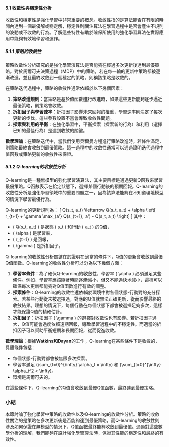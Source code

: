 

#### 5.1 收斂性與穩定性分析

收斂性和穩定性是強化學習中非常重要的概念。收斂性指的是算法能否在有限的時間內達到一個最優解或穩定解，穩定性則關注算法在學習過程中是否會產生不規則的波動或不收斂的行為。了解這些特性有助於確保所使用的強化學習算法在實際應用中能夠有效地學習和運作。

##### 5.1.1 策略的收斂性

策略收斂性分析研究的是強化學習演算法是否能夠在經過多次更新後達到最優策略。對於馬爾可夫決策過程（MDP）中的策略，若在每一輪的更新中策略都被逐漸改進，並且最終收斂到一個穩定的策略，則稱該策略是收斂的。

在策略迭代過程中，策略的收斂性通常依賴於以下幾個因素：
1. **策略改進規則**：當策略是基於值函數進行改進時，如果這些更新能夠逐步逼近最優策略，則策略會收斂。
2. **折扣因子與學習速率**：折扣因子影響未來回報的權重，學習速率則決定了每次更新的步伐。這些參數設置不當會導致收斂性問題。
3. **探索與利用的平衡**：在強化學習中，平衡探索（探索新的行為）和利用（選擇已知的最佳行為）是達到收斂的關鍵。

**數學理論**：在策略迭代中，當我們使用貝爾曼方程進行策略改進時，若條件滿足，則策略最終會收斂到最優策略。這一過程中的收斂性通常可以通過證明迭代過程中值函數或策略更新的收斂性來保證。

##### 5.1.2 Q-learning的收斂性分析

Q-learning是一種無模型的強化學習演算法，其主要目標是通過更新Q函數來學習最優策略。Q函數表示在給定狀態下，選擇某個行動後的預期回報。Q-learning的收斂性分析是強化學習領域中的重要問題之一，因為該算法能夠在不知道環境模型的情況下學習最優行為。

Q-learning的更新規則為：
\[
Q(s_t, a_t) \leftarrow Q(s_t, a_t) + \alpha \left[ r_{t+1} + \gamma \max_{a'} Q(s_{t+1}, a') - Q(s_t, a_t) \right]
\]
其中：
- \( Q(s_t, a_t) \) 是狀態 \( s_t \) 和行動 \( a_t \) 的Q值，
- \( \alpha \) 是學習率，
- \( r_{t+1} \) 是回報，
- \( \gamma \) 是折扣因子。

Q-learning的收斂性分析關鍵在於證明在適當的條件下，Q值的更新會收斂到最優Q值函數。Q-learning的收斂性分析可以分為以下幾個方面：

1. **學習率條件**：為了確保Q-learning的收斂性，學習率 \( \alpha \) 必須滿足某些條件。例如，學習率應該隨著時間逐漸減小，但又不能過快地減小，這樣可以確保每次更新都能夠對Q值函數進行有效的調整。
2. **探索條件**：Q-learning的收斂性還依賴於環境中對各個狀態-行動對的充分探索。若某些行動從未被選擇過，對應的Q值就無法正確更新，從而影響最終的收斂結果。理想的情況下，每個行動在每個狀態下都會被選擇足夠多次，這樣才能保證Q值的精確估計。
3. **折扣因子**：折扣因子 \( \gamma \) 的選擇對收斂性也有影響。若折扣因子過大，Q值可能會過度依賴遠期回報，導致學習過程中的不穩定性。而適當的折扣因子可以幫助平衡短期和長期回報，從而促進收斂。

**數學理論**：根據**Watkins和Dayan**的工作，Q-learning在某些條件下是收斂的，具體條件包括：
- 每個狀態-行動對都會被無限多次探索。
- 學習率滿足 \(\sum_{t=0}^{\infty} \alpha_t = \infty\) 和 \(\sum_{t=0}^{\infty} \alpha_t^2 < \infty\)。
- 環境是馬爾可夫的。

在這些條件下，Q-learning的Q值會收斂到最優Q值函數，最終達到最優策略。

### 小結

本節討論了強化學習中策略的收斂性以及Q-learning的收斂性分析。策略的收斂性關注的是策略在多次更新後是否能夠達到最優策略，而Q-learning的收斂性則涉及如何保證在無模型的情況下，Q值函數最終能夠收斂到最優值。通過對這些數學分析的理解，我們能夠在設計強化學習算法時，保證其性能的穩定性和最終的有效性。